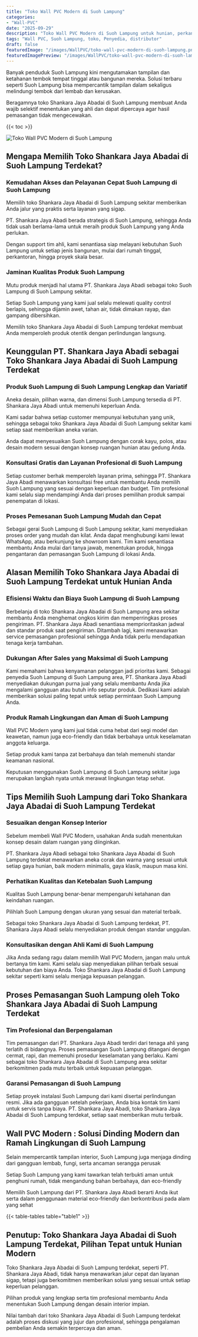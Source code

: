 ```yaml
---
title: "Toko Wall PVC Modern di Suoh Lampung"
categories:
- "Wall-PVC"
date: "2025-09-29"
description: "Toko Wall PVC Modern di Suoh Lampung untuk hunian, perkantoran, dan toko. Material unggulan, variasi motif, warna modern, dengan servis pemasangan dikerjakan oleh teknisi ahli serta kepastian resmi!|Layanan penyediaan Wall PVC Modern di Suoh Lampung bagi keperluan tempat tinggal, kantor, maupun toko, dengan material unggulan dan instalasi oleh tim berpengalaman serta jaminan resmi.|Pilihan Wall PVC Modern di Suoh Lampung yang terpercaya untuk tempat tinggal, office, dan gerai, dengan produk berkualitas dan penempatan ditangani oleh tenaga ahli berpengalaman serta kepastian resmi.|Penyediaan Wall PVC Modern di Suoh Lampung untuk rumah, kantor, serta toko, dengan produk terbaik dan pemasangan dikerjakan oleh tenaga ahli berpengalaman, lengkap dengan kepastian resmi.}"
tags: "Wall PVC, Suoh Lampung, toko, Penyedia, distributor"
draft: false
featuredImage: "/images/WallPVC/toko-wall-pvc-modern-di-suoh-lampung.png"
featuredImagePreview: "/images/WallPVC/toko-wall-pvc-modern-di-suoh-lampung.png"
---
```


Banyak penduduk Suoh Lampung kini mengutamakan tampilan dan ketahanan tembok tempat tinggal atau bangunan mereka. Solusi terbaru seperti Suoh Lampung bisa mempercantik tampilan dalam sekaligus melindungi tembok dari lembab dan kerusakan.

Beragamnya toko Shankara Jaya Abadai di Suoh Lampung membuat Anda wajib selektif menentukan yang ahli dan dapat dipercaya agar hasil pemasangan tidak mengecewakan.

{{< toc >}}

![Toko Wall PVC Modern di Suoh Lampung](/images/Wall-PVC/Toko-Wall-PVC-Modern-di-Suoh-Lampung.png)


## Mengapa Memilih Toko Shankara Jaya Abadai di Suoh Lampung Terdekat?

### Kemudahan Akses dan Pelayanan Cepat Suoh Lampung di Suoh Lampung

Memilih toko Shankara Jaya Abadai di Suoh Lampung sekitar memberikan Anda jalur yang praktis serta layanan yang sigap.

PT. Shankara Jaya Abadi berada strategis di Suoh Lampung, sehingga Anda tidak usah berlama-lama untuk meraih produk Suoh Lampung yang Anda perlukan.

Dengan support tim ahli, kami senantiasa siap melayani kebutuhan Suoh Lampung untuk setiap jenis bangunan, mulai dari rumah tinggal, perkantoran, hingga proyek skala besar.

### Jaminan Kualitas Produk Suoh Lampung

Mutu produk menjadi hal utama PT. Shankara Jaya Abadi sebagai toko Suoh Lampung di Suoh Lampung sekitar.

Setiap Suoh Lampung yang kami jual selalu melewati quality control berlapis, sehingga dijamin awet, tahan air, tidak dimakan rayap, dan gampang dibersihkan.

Memilih toko Shankara Jaya Abadai di Suoh Lampung terdekat membuat Anda memperoleh produk otentik dengan perlindungan langsung.

## Keunggulan PT. Shankara Jaya Abadi sebagai Toko Shankara Jaya Abadai di Suoh Lampung Terdekat

### Produk Suoh Lampung di Suoh Lampung Lengkap dan Variatif

Aneka desain, pilihan warna, dan dimensi Suoh Lampung tersedia di PT. Shankara Jaya Abadi untuk memenuhi keperluan Anda.

Kami sadar bahwa setiap customer mempunyai kebutuhan yang unik, sehingga sebagai toko Shankara Jaya Abadai di Suoh Lampung sekitar kami setiap saat memberikan aneka varian.

Anda dapat menyesuaikan Suoh Lampung dengan corak kayu, polos, atau desain modern sesuai dengan konsep ruangan hunian atau gedung Anda.

### Konsultasi Gratis dan Layanan Profesional di Suoh Lampung

Setiap customer berhak memperoleh layanan prima, sehingga PT. Shankara Jaya Abadi menawarkan konsultasi free untuk membantu Anda memilih Suoh Lampung yang sesuai dengan keperluan dan budget. Tim profesional kami selalu siap mendampingi Anda dari proses pemilihan produk sampai penempatan di lokasi.

### Proses Pemesanan Suoh Lampung Mudah dan Cepat

Sebagai gerai Suoh Lampung di Suoh Lampung sekitar, kami menyediakan proses order yang mudah dan kilat. Anda dapat menghubungi kami lewat WhatsApp, atau berkunjung ke showroom kami. Tim kami senantiasa membantu Anda mulai dari tanya jawab, menentukan produk, hingga pengantaran dan pemasangan Suoh Lampung di lokasi Anda.

## Alasan Memilih Toko Shankara Jaya Abadai di Suoh Lampung Terdekat untuk Hunian Anda

### Efisiensi Waktu dan Biaya Suoh Lampung di Suoh Lampung

Berbelanja di toko Shankara Jaya Abadai di Suoh Lampung area sekitar membantu Anda menghemat ongkos kirim dan memperringkas proses pengiriman. PT. Shankara Jaya Abadi senantiasa memprioritaskan jadwal dan standar produk saat pengiriman. Ditambah lagi, kami menawarkan service pemasangan profesional sehingga Anda tidak perlu mendapatkan tenaga kerja tambahan.

### Dukungan After Sales yang Maksimal di Suoh Lampung

Kami memahami bahwa kenyamanan pelanggan jadi prioritas kami. Sebagai penyedia Suoh Lampung di Suoh Lampung area, PT. Shankara Jaya Abadi menyediakan dukungan purna jual yang selalu membantu Anda jika mengalami gangguan atau butuh info seputar produk. Dedikasi kami adalah memberikan solusi paling tepat untuk setiap permintaan Suoh Lampung Anda.

### Produk Ramah Lingkungan dan Aman di Suoh Lampung

 Wall PVC Modern  yang kami jual tidak cuma hebat dari segi model dan keawetan, namun juga eco-friendly dan tidak berbahaya untuk keselamatan anggota keluarga.

Setiap produk kami tanpa zat berbahaya dan telah memenuhi standar keamanan nasional.

Keputusan menggunakan Suoh Lampung di Suoh Lampung sekitar juga merupakan langkah nyata untuk merawat lingkungan tetap sehat.

## Tips Memilih Suoh Lampung dari Toko Shankara Jaya Abadai di Suoh Lampung Terdekat

### Sesuaikan dengan Konsep Interior 

Sebelum membeli Wall PVC Modern, usahakan Anda sudah menentukan konsep desain dalam ruangan yang diinginkan.

PT. Shankara Jaya Abadi sebagai toko Shankara Jaya Abadai di Suoh Lampung terdekat menawarkan aneka corak dan warna yang sesuai untuk setiap gaya hunian, baik modern minimalis, gaya klasik, maupun masa kini.

### Perhatikan Kualitas dan Ketebalan Suoh Lampung

Kualitas Suoh Lampung benar-benar mempengaruhi ketahanan dan keindahan ruangan.

Pilihlah Suoh Lampung dengan ukuran yang sesuai dan material terbaik.

Sebagai toko Shankara Jaya Abadai di Suoh Lampung terdekat, PT. Shankara Jaya Abadi selalu menyediakan produk dengan standar unggulan.

### Konsultasikan dengan Ahli Kami di Suoh Lampung

Jika Anda sedang ragu dalam memilih Wall PVC Modern, jangan malu untuk bertanya tim kami. Kami selalu siap menyediakan pilihan terbaik sesuai kebutuhan dan biaya Anda. Toko Shankara Jaya Abadai di Suoh Lampung sekitar seperti kami selalu menjaga kepuasan pelanggan.

## Proses Pemasangan Suoh Lampung oleh Toko Shankara Jaya Abadai di Suoh Lampung Terdekat

### Tim Profesional dan Berpengalaman

Tim pemasangan dari PT. Shankara Jaya Abadi terdiri dari tenaga ahli yang terlatih di bidangnya. Proses pemasangan Suoh Lampung ditangani dengan cermat, rapi, dan memenuhi prosedur keselamatan yang berlaku. Kami sebagai toko Shankara Jaya Abadai di Suoh Lampung area sekitar berkomitmen pada mutu terbaik untuk kepuasan pelanggan.

### Garansi Pemasangan di Suoh Lampung

Setiap proyek instalasi Suoh Lampung dari kami disertai perlindungan resmi. Jika ada gangguan setelah pekerjaan, Anda bisa kontak tim kami untuk servis tanpa biaya. PT. Shankara Jaya Abadi, toko Shankara Jaya Abadai di Suoh Lampung terdekat, setiap saat memberikan mutu terbaik.

##  Wall PVC Modern : Solusi Dinding Modern dan Ramah Lingkungan di Suoh Lampung

Selain mempercantik tampilan interior, Suoh Lampung juga menjaga dinding dari gangguan lembab, fungi, serta ancaman serangga perusak

Setiap Suoh Lampung yang kami tawarkan telah terbukti aman untuk penghuni rumah, tidak mengandung bahan berbahaya, dan eco-friendly

Memilih Suoh Lampung dari PT. Shankara Jaya Abadi berarti Anda ikut serta dalam penggunaan material eco-friendly dan berkontribusi pada alam yang sehat

{{< table-tables table="table1" >}}

## Penutup: Toko Shankara Jaya Abadai di Suoh Lampung Terdekat, Pilihan Tepat untuk Hunian Modern

Toko Shankara Jaya Abadai di Suoh Lampung terdekat, seperti PT. Shankara Jaya Abadi, tidak hanya menawarkan jalur cepat dan layanan sigap, tetapi juga berkomitmen memberikan solusi yang sesuai untuk setiap keperluan pelanggan.

Pilihan produk yang lengkap serta tim profesional membantu Anda menentukan Suoh Lampung dengan desain interior impian.

Nilai tambah dari toko Shankara Jaya Abadai di Suoh Lampung terdekat adalah proses diskusi yang jujur dan profesional, sehingga pengalaman pembelian Anda semakin terpercaya dan aman.
